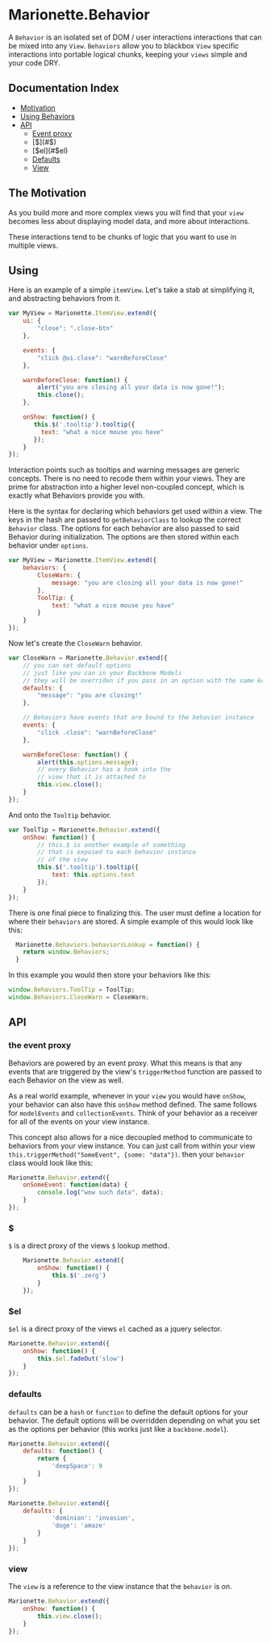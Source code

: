 # Marionette.Behavior


A `Behavior` is an  isolated set of DOM / user interactions interactions  that can be mixed into any `View`. `Behaviors` allow you to blackbox `View` specific interactions into portable logical chunks, keeping your `views` simple and your code DRY.

## Documentation Index

* [Motivation](#the-motivation)
* [Using Behaviors](#using)
* [API](#api)
  * [Event proxy](#the-event-proxy)
  * [$](#$)
  * [$el](#$el)
  * [Defaults](#defaults)
  * [View](#view)

## The Motivation

As you build more and more complex views you will find that your `view` becomes less about displaying model data, and more about interactions.

These interactions tend to be chunks of logic that you want to use in multiple views.

## Using

Here is an example of a simple `itemView`. Let's take a stab at simplifying it, and abstracting behaviors from it.

```js
var MyView = Marionette.ItemView.extend({
	ui: {
        "close": ".close-btn"
	},

	events: {
	    "click @ui.close": "warnBeforeClose"
	},

	warnBeforeClose: function() {
	    alert("you are closing all your data is now gone!");
	    this.close();
	},

	onShow: function() {
	   this.$('.tooltip').tooltip({
	     text: "what a nice mouse you have"
	   });
	}
});
```

Interaction points such as tooltips and warning messages are generic concepts. There is no need to recode them within your views. They are prime for abstraction into a higher level non-coupled concept, which is exactly what Behaviors provide you with.

Here is the syntax for declaring which behaviors get used within a view.
The keys in the hash are passed to `getBehaviorClass` to lookup the correct `Behavior` class.
The options for each behavior are also passed to said Behavior during initialization. The options are then stored within each behavior under `options`.

```js
var MyView = Marionette.ItemView.extend({
	behaviors: {
		CloseWarn: {
			message: "you are closing all your data is now gone!"
		},
		ToolTip: {
			text: "what a nice mouse you have"
		}
	}
});
```

Now let's create the `CloseWarn` behavior.

```js
var CloseWarn = Marionette.Behavior.extend({
	// you can set default options
	// just like you can in your Backbone Models
	// they will be overriden if you pass in an option with the same key
	defaults: {
		"message": "you are closing!"
	},

	// Behaviors have events that are bound to the behavior instance
	events: {
		"click .close": "warnBeforeClose"
	},

	warnBeforeClose: function() {
		alert(this.options.message);
	  	// every Behavior has a hook into the
	  	// view that it is attached to
	  	this.view.close();
	}
});
```

And onto the `Tooltip` behavior.

```js
var ToolTip = Marionette.Behavior.extend({
	onShow: function() {
		// this.$ is another example of something
		// that is exposed to each behavior instance
  		// of the view
  		this.$('.tooltip').tooltip({
	     	text: this.options.text
  		});
	}
});
```

There is one final piece to finalizing this. The user must define a location for where their `behaviors` are stored.
A simple example of this would look like this:

```js
  Marionette.Behaviors.behaviorsLookup = function() {
  	return window.Behaviors;
  }
```

In this example you would then store your behaviors like this:

```js
window.Behaviors.ToolTip = ToolTip;
window.Behaviors.CloseWarn = CloseWarn;
```

## API

### the event proxy
Behaviors are powered by an event proxy. What this means is that any events that are triggered by the view's `triggerMethod` function are passed to each Behavior on the view as well.

As a real world example, whenever in your `view` you would have `onShow`, your behavior can also have this `onShow` method defined. The same follows for `modelEvents` and `collectionEvents`. Think of your behavior as a receiver for all of the events on your view instance.

This concept also allows for a nice decoupled method to communicate to behaviors from your view instance.
You can just call from within your view `this.triggerMethod("SomeEvent", {some: "data"})`. then your `behavior` class would look like this:

```js
Marionette.Behavior.extend({
	onSomeEvent: function(data) {
		console.log("wow such data", data);
	}
});
```


### $
`$` is a direct proxy of the views `$` lookup method.
```js
	Marionette.Behavior.extend({
		onShow: function() {
			this.$('.zerg')
		}
	});
```

### $el
`$el` is a direct proxy of the views `el` cached as a jquery selector.
```js
Marionette.Behavior.extend({
	onShow: function() {
		this.$el.fadeOut('slow')
	}
});
```

### defaults
`defaults` can be a `hash` or `function` to define the default options for your behavior.
The default options will be overridden depending on what you set as the options per behavior (this works just like a `backbone.model`).

```js
Marionette.Behavior.extend({
	defaults: function() {
		return {
			'deepSpace': 9
		}
	}
});
```

```js
Marionette.Behavior.extend({
	defaults: {
			'dominion': 'invasion',
			'doge': 'amaze'
		}
	}
});
```

### view
The `view` is a reference to the view instance that the `behavior` is on.

```js
Marionette.Behavior.extend({
	onShow: function() {
		this.view.close();
	}
});
```
